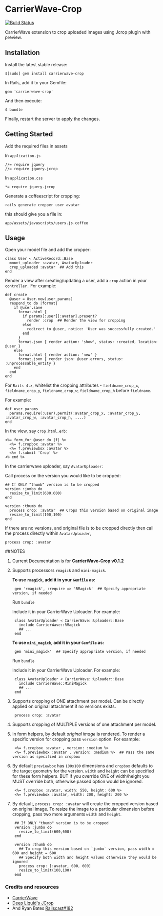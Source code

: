 # CarrierWave-Crop

[![Build Status](https://travis-ci.org/kirtithorat/carrierwave-crop.svg?branch=master)](https://travis-ci.org/kirtithorat/carrierwave-crop)

CarrierWave extension to crop uploaded images using Jcrop plugin with preview.

## Installation

Install the latest stable release:

    $[sudo] gem install carrierwave-crop

In Rails, add it to your Gemfile:

    gem 'carrierwave-crop'

And then execute:

    $ bundle

Finally, restart the server to apply the changes.

## Getting Started

Add the required files in assets

In  `application.js`

    //= require jquery
    //= require jquery.jcrop

In  `application.css`

    *= require jquery.jcrop

Generate a coffeescript for cropping:

    rails generate cropper user avatar

 this should give you a file in:

    app/assets/javascripts/users.js.coffee

## Usage

Open your model file and add the cropper:

    class User < ActiveRecord::Base
      mount_uploader :avatar, AvatarUploader
      crop_uploaded :avatar  ## Add this
    end

Render a view after creating/updating a user, add a `crop` action in your `controller.` For example:

    def create
      @user = User.new(user_params)
      respond_to do |format|
        if @user.save
          format.html {
            if params[:user][:avatar].present?
              render :crop  ## Render the view for cropping
            else
              redirect_to @user, notice: 'User was successfully created.'
            end
          }
          format.json { render action: 'show', status: :created, location: @user }
        else
          format.html { render action: 'new' }
          format.json { render json: @user.errors, status: :unprocessable_entity }
        end
      end
    end

For `Rails 4.x`, whitelist the cropping attributes - `fieldname_crop_x`, `fieldname_crop_y`, `fieldname_crop_w`, `fieldname_crop_h` before `fieldname`.

For example:

    def user_params
      params.require(:user).permit(:avatar_crop_x, :avatar_crop_y, :avatar_crop_w, :avatar_crop_h, ....)
    end


In the view, say `crop.html.erb`:

    <%= form_for @user do |f| %>
      <%= f.cropbox :avatar %>
      <%= f.previewbox :avatar %>
      <%= f.submit 'Crop' %>
    <% end %>

In the carrierwave uploader, say `AvatarUploader`:

Call process on the version you would like to be cropped:

    ## If ONLY "thumb" version is to be cropped
    version :jumbo do
      resize_to_limit(600,600)
    end

    version :thumb do
      process crop: :avatar  ## Crops this version based on original image
      resize_to_limit(100,100)
    end

If there are no versions, and original file is to be cropped directly then call the process directly within `AvatarUploader`,

    process crop: :avatar

##NOTES

1. Current Documentation is for **CarrierWave-Crop v0.1.2**
2. Supports processors `rmagick` and `mini-magick`.

   **To use `rmagick`, add it in your `Gemfile` as:**

        gem 'rmagick', :require => 'RMagick'  ## Specify appropriate version, if needed

   Run `bundle`

   Include it in your CarrierWave Uploader. For example:

        class AvatarUploader < CarrierWave::Uploader::Base
          include CarrierWave::RMagick
          ## ...
        end

    **To use `mini_magick`, add it in your `Gemfile` as:**

        gem 'mini_magick'  ## Specify appropriate version, if needed

   Run `bundle`

   Include it in your CarrierWave Uploader. For example:

        class AvatarUploader < CarrierWave::Uploader::Base
          include CarrierWave::MiniMagick
          ## ...
        end

3. Supports cropping of ONE attachment per model. Can be directly applied on original attachment if no versions exists.

        process crop: :avatar

4. Supports cropping of MULTIPLE versions of one attachment per model.
5. In form helpers, by default *original image* is rendered. To render a specific version for cropping pass `version` option. For example:

        <%= f.cropbox :avatar , version: :medium %>
        <%= f.previewbox :avatar , version: :medium %>  ## Pass the same version as specified in cropbox

6. By default `previewbox` has `100x100` dimensions and `cropbox` defaults to the target geometry for the version.
   `width` and `height` can be specified for these form helpers. BUT If you override ONE of width/height you MUST override both, otherwise passed option would be ignored.

        <%= f.cropbox :avatar, width: 550, height: 600 %>
        <%= f.previewbox :avatar, width: 200, height: 200 %>

7. By default, `process crop: :avatar` will create the cropped version based on original image.
   To resize the image to a particular dimension before cropping, pass two more arguments `width` and `height`.

        ## If ONLY "thumb" version is to be cropped
        version :jumbo do
          resize_to_limit(600,600)
        end

        version :thumb do
          ## To crop this version based on `jumbo` version, pass width = 600 and height = 600
          ## Specify both width and height values otherwise they would be ignored
          process crop: [:avatar, 600, 600]
          resize_to_limit(100,100)
        end

### Credits and resources
* [CarrierWave](https://github.com/carrierwaveuploader/carrierwave)
* [Deep Liquid's JCrop](http://deepliquid.com/content/Jcrop.html)
* And Ryan Bates [Railscast#182](http://railscasts.com/episodes/182-cropping-images/)
